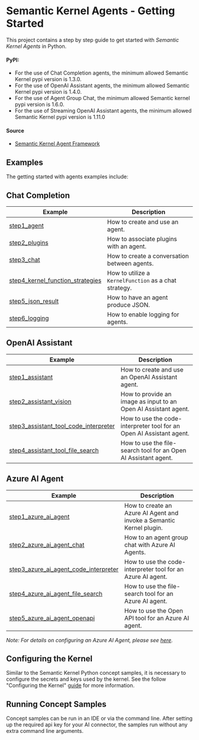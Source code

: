 # Semantic Kernel Agents - Getting Started

This project contains a step by step guide to get started with _Semantic Kernel Agents_ in Python.

#### PyPI:
- For the use of Chat Completion agents, the minimum allowed Semantic Kernel pypi version is 1.3.0.
- For the use of OpenAI Assistant agents, the minimum allowed Semantic Kernel pypi version is 1.4.0.
- For the use of Agent Group Chat, the minimum allowed Semantic kernel pypi version is 1.6.0.
- For the use of Streaming OpenAI Assistant agents, the minimum allowed Semantic Kernel pypi version is 1.11.0

#### Source

- [Semantic Kernel Agent Framework](../../semantic_kernel/agents/)

## Examples

The getting started with agents examples include:

## Chat Completion

Example|Description
---|---
[step1_agent](../getting_started_with_agents/chat_completion/step1_agent.py)|How to create and use an agent.
[step2_plugins](../getting_started_with_agents/chat_completion/step2_plugins.py)|How to associate plugins with an agent.
[step3_chat](../getting_started_with_agents/chat_completion/step3_chat.py)|How to create a conversation between agents.
[step4_kernel_function_strategies](../getting_started_with_agents/chat_completion/step4_kernel_function_strategies.py)|How to utilize a `KernelFunction` as a chat strategy.
[step5_json_result](../getting_started_with_agents/chat_completion/step5_json_result.py)|How to have an agent produce JSON.
[step6_logging](../getting_started_with_agents/chat_completion/step6_logging.py)|How to enable logging for agents.

## OpenAI Assistant

Example|Description
---|---
[step1_assistant](../getting_started_with_agents/openai_assistant/step1_assistant.py)|How to create and use an OpenAI Assistant agent.
[step2_assistant_vision](../getting_started_with_agents/openai_assistant/step2_assistant_vision.py)|How to provide an image as input to an Open AI Assistant agent.
[step3_assistant_tool_code_interpreter](../getting_started_with_agents/openai_assistant/step3_assistant_tool_code_interpreter.py)|How to use the code-interpreter tool for an Open AI Assistant agent.
[step4_assistant_tool_file_search](../getting_started_with_agents/openai_assistant/step4_assistant_tool_file_search.py)|How to use the file-search tool for an Open AI Assistant agent.

## Azure AI Agent
Example|Description
---|---
[step1_azure_ai_agent](../getting_started_with_agents/azure_ai_agent/step1_azure_ai_agent.py)|How to create an Azure AI Agent and invoke a Semantic Kernel plugin.
[step2_azure_ai_agent_chat](../getting_started_with_agents/azure_ai_agent/step2_azure_ai_agent_chat.py)|How to an agent group chat with Azure AI Agents.
[step3_azure_ai_agent_code_interpreter](../getting_started_with_agents/azure_ai_agent/step3_azure_ai_agent_code_interpreter.py)|How to use the code-interpreter tool for an Azure AI agent.
[step4_azure_ai_agent_file_search](../getting_started_with_agents/azure_ai_agent/step4_azure_ai_agent_file_search.py)|How to use the file-search tool for an Azure AI agent.
[step5_azure_ai_agent_openapi](../getting_started_with_agents/azure_ai_agent/step5_azure_ai_agent_openapi.py)|How to use the Open API tool for an Azure AI  agent.

_Note: For details on configuring an Azure AI Agent, please see [here](../getting_started_with_agents/azure_ai_agent/README.md)._

## Configuring the Kernel

Similar to the Semantic Kernel Python concept samples, it is necessary to configure the secrets
and keys used by the kernel. See the follow "Configuring the Kernel" [guide](../concepts/README.md#configuring-the-kernel) for
more information.

## Running Concept Samples

Concept samples can be run in an IDE or via the command line. After setting up the required api key
for your AI connector, the samples run without any extra command line arguments.
